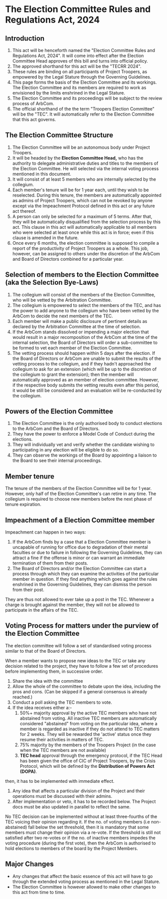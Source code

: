 # The Election Committee Rules and Regulations Act, 2024

## Introduction

1. This act will be henceforth named the "Election Committee Rules and Regulations Act, 2024". It will come into effect after the Election Committee Head approves of this bill and turns into official policy.
2. The approved shorthand for this act will be the "TECRR 2024".
3. These rules are binding on all participants of Project Troopers, as empowered by the Legal Stature through the Governing Guidelines.
4. This page forms the basis of the Election Committee and its workings. The Election Committee and its members are required to work as envisioned by the limits enshrined in the Legal Stature.
5. The Election Committee and its proceedings will be subject to the review process of ArbCom.
6. The official shorthand of the the term "Troopers Election Committee" will be the "TEC". It will automatically refer to the Election Committee that this act governs.

## The Election Committee Structure

1. The Election Committee will be an autonomous body under Project Troopers.
2. It will be headed by the **Election Committee Head,** who has the authority to delegate administrative duties and titles to the members of the Election Committee. He will selected via the internal voting process mentioned in this document.
3. It will consist of at least 5 members who are internally selected by the collegium.
4. Each member's tenure will be for 1 year each, until they wish to be reselected. During this tenure, the members are automatically appointed as admins of Project Troopers, which can not be revoked by anyone except via the Impeachment Protocol defined in this act or any future act thereof.
5. A person can only be selected for a maximum of 5 terms. After that, they will be automatically disqualified from the selection process by this act. This clause in this act will automatically applicable to all members who were selected at least once while this act is in force; even if this clause is amended in the future.
6. Once every 6 months, the election committee is supposed to compile a report of the productivity of Project Troopers as a whole. This job, however, can be assigned to others under the discretion of the ArbCom and Board of Directors combined for a particular year.

## Selection of members to the Election Committee (aka the Selection Bye-Laws)

1. The collegium will consist of the members of the Election Committee, who will be vetted by the Arbitration Committee.
2. The collegium is empowered to select the members of the TEC, and has the power to add anyone to the collegium who have been vetted by the ArbCom to decide the next members of the TEC.
3. Each member will make a public disclosure of pertinent details as declared by the Arbitration Committee at the time of selection.
4. If the ArbCom stands dissolved or impending a major election that would result in a major recomposition of the ArbCom at the time of the internal selection, the Board of Directors will order a sub-committee to be formed to vet each member of the Election Committee.
5. The vetting process should happen within 5 days after the election. If the Board of Directors or ArbCom are unable to submit the results of the vetting process to the collegium, and if they hadn't approached the collegium to ask for an extension (which will be up to the discretion of the collegium to grant the extension); then the member will automatically approved as an member of election committee. However, if the respective body submits the vetting results even after this period, it would be still be considered and an evaluation will be re-conducted by the collegium.

## Powers of the Election Committee

1. The Election Committee is the only authorised body to conduct elections to the ArbCom and the Board of Directors.
2. They have the power to enforce a Model Code of Conduct during the elections.
3. They will individually vet and verify whether the candidate wishing to participating in any election will be eligible to do so.
4. They can observe the workings of the Board by appointing a liaison to the Board to see their internal proceedings.

## Member tenure

The tenure of the members of the Election Committee will be for 1 year. However, only half of the Election Committee's can retire in any time. The collegium is required to choose new members before the next phase of tenure expiration.

## Impeachment of a Election Committee member

Impeachment can happen in two ways:

1. If the ArbCom finds by a case that a Election Committee member is uncapable of running for office due to degradation of their mental faculties or due to failure in following the Governing Guidelines, they can attract a fine if the offense is minor or can warrant an immediate termination of them from their posts.
2. The Board of Directors and/or the Election Committee can start a process through which they can examine the activities of the particular member in question. If they find anything which goes against the rules enshrined in the Governing Guidelines, they can dismiss the person from their post.

They are thus not allowed to ever take up a post in the TEC. Whenever a charge is brought against the member, they will not be allowed to participate in the affairs of the TEC.

## Voting Process for matters under the purview of the Election Committee

The election committee will follow a set of standardised voting process similar to that of the Board of Directors.

When a member wants to propose new ideas to the TEC or take any decision related to the project, they have to follow a few set of procedures before implementing them, in successive order.

1. Share the idea with the committee
2. Allow the whole of the committee to debate upon the idea, including the pros and cons. (Can be skipped if a general consensus is already reached.)
3. Conduct a poll asking the TEC members to vote.
4. If the idea receives either a:-
   1. 50%+ majority approval by the active TEC members who have not abstained from voting. All inactive TEC members are automatically considered "abstained" from voting on the particular idea, where a member is regarded as inactive if they do not attend to TEC matters for 2 weeks. They will be rewarded the 'active' status once they resume their activities in matters of TEC.
   2. 75% majority by the members of the Troopers Project (in the case when the TEC members are not available)
   3. **TEC head** approval through the emergency protocol, if the TEC Head has been given the office of CIC of Project Troopers, by the Crisis Protocol, which will be defined by the **Distribution of Powers Act (DOPA)**.

then, it has to be implemented with immediate effect.

1. Any idea that affects a particular division of the Project and their operations must be discussed with their admins.
2. After implementation or veto, it has to be recorded below. The Project docs must be also updated in parallel to reflect the same.

No TEC decision can be implemented without at least three-fourths of the TEC voicing their opinion regarding it. If the no. of voting members (i.e non-abstained) fall below the set threshold, then it is mandatory that some members must change their opinion via a re-vote. If the threshold is still not satisfied after two re-votes or if the no. of inactive members impedes the voting procedure (during the first vote), then the ArbCom is authorised to hold elections to members of the board by the Project Members.

## Major Changes

- Any changes that affect the basic essence of this act will have to go through the extended voting process as mentioned in the Legal Stature.
- The Election Committee is however allowed to make other changes to this act from time to time.
